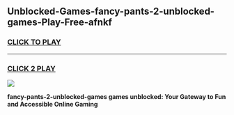 
## Unblocked-Games-fancy-pants-2-unblocked-games-Play-Free-afnkf
<h3>
<a href="https://premium76.site?title=fancy-pants-2-unblocked-games&ref=23A">CLICK TO PLAY</a></h3>
<hr>

<h3>
<a href="https://premium76.site?title=fancy-pants-2-unblocked-games&ref=23A">CLICK 2 PLAY</a>
  
</h3>

<a href="https://premium76.site?title=fancy-pants-2-unblocked-games&ref=23A"><img src="https://clearcache.store/games.png"></a>


**fancy-pants-2-unblocked-games games unblocked: Your Gateway to Fun and Accessible Online Gaming**
